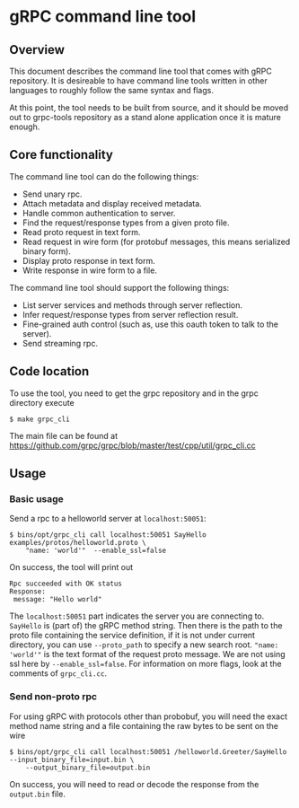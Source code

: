 # gRPC command line tool

## Overview

This document describes the command line tool that comes with gRPC repository. It is desireable to have command line
tools written in other languages to roughly follow the same syntax and flags.

At this point, the tool needs to be built from source, and it should be moved out to grpc-tools repository as a stand
alone application once it is mature enough.

## Core functionality

The command line tool can do the following things:

- Send unary rpc.
- Attach metadata and display received metadata.
- Handle common authentication to server.
- Find the request/response types from a given proto file.
- Read proto request in text form.
- Read request in wire form (for protobuf messages, this means serialized binary form).
- Display proto response in text form.
- Write response in wire form to a file.

The command line tool should support the following things:

- List server services and methods through server reflection.
- Infer request/response types from server reflection result.
- Fine-grained auth control (such as, use this oauth token to talk to the server).
- Send streaming rpc.

## Code location

To use the tool, you need to get the grpc repository and in the grpc directory execute

```
$ make grpc_cli
```

The main file can be found at
https://github.com/grpc/grpc/blob/master/test/cpp/util/grpc_cli.cc

## Usage

### Basic usage

Send a rpc to a helloworld server at `localhost:50051`:

```
$ bins/opt/grpc_cli call localhost:50051 SayHello examples/protos/helloworld.proto \
    "name: 'world'"  --enable_ssl=false
```

On success, the tool will print out

```
Rpc succeeded with OK status
Response: 
 message: "Hello world"
```

The `localhost:50051` part indicates the server you are connecting to. `SayHello` is (part of) the
gRPC method string. Then there is the path to the proto file containing the service definition,
if it is not under current directory, you can use `--proto_path` to specify a new search root.
`"name: 'world'"` is the text format of the request proto message. 
We are not using ssl here by `--enable_ssl=false`. For information on more
flags, look at the comments of `grpc_cli.cc`.

### Send non-proto rpc

For using gRPC with protocols other than probobuf, you will need the exact method name string
and a file containing the raw bytes to be sent on the wire

```
$ bins/opt/grpc_cli call localhost:50051 /helloworld.Greeter/SayHello --input_binary_file=input.bin \
    --output_binary_file=output.bin
```
On success, you will need to read or decode the response from the `output.bin` file.
